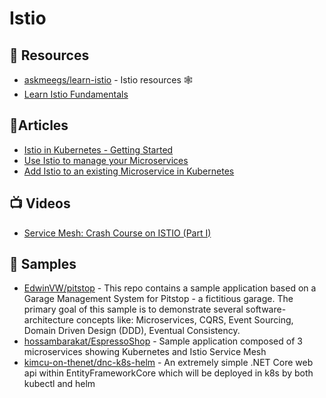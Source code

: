 # Istio

## 📘 Resources
- [askmeegs/learn-istio](https://github.com/askmeegs/learn-istio) - Istio resources 🕸
- [Learn Istio Fundamentals](https://academy.tetrate.io/courses/istio-fundamentals)

## 📕Articles
- [Istio in Kubernetes - Getting Started](https://www.programmingwithwolfgang.com/istio-getting-started)
- [Use Istio to manage your Microservices](https://www.programmingwithwolfgang.com/use-istio-to-manage-your-microservices)
- [Add Istio to an existing Microservice in Kubernetes](https://www.programmingwithwolfgang.com/add-Istio-to-existing-microservice-in-kubernetes)

## 📺 Videos
- [Service Mesh: Crash Course on ISTIO (Part I)](https://www.youtube.com/watch?v=-Ib5_4VaWWs)

## 🚀 Samples
- [EdwinVW/pitstop](https://github.com/EdwinVW/pitstop/tree/master/src/k8s) - This repo contains a sample application based on a Garage Management System for Pitstop - a fictitious garage. The primary goal of this sample is to demonstrate several software-architecture concepts like: Microservices, CQRS, Event Sourcing, Domain Driven Design (DDD), Eventual Consistency.
- [hossambarakat/EspressoShop](https://github.com/hossambarakat/EspressoShop) - Sample application composed of 3 microservices showing Kubernetes and Istio Service Mesh
- [kimcu-on-thenet/dnc-k8s-helm](https://github.com/kimcu-on-thenet/dnc-k8s-helm) - An extremely simple .NET Core web api within EntityFrameworkCore which will be deployed in k8s by both kubectl and helm